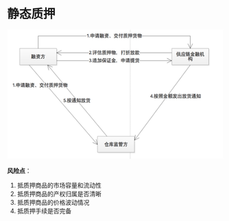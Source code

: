 # 静态质押

![](/assets/62001/004.png)

**风险点**：

1. 抵质押商品的市场容量和流动性
2. 抵质押商品的产权归属是否清晰
3. 抵质押商品的价格波动情况
4. 抵质押手续是否完备



